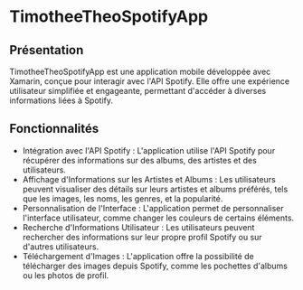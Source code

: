 # TimotheeTheoSpotifyApp

## Présentation
TimotheeTheoSpotifyApp est une application mobile développée avec Xamarin, conçue pour interagir avec l'API Spotify. Elle offre une expérience utilisateur simplifiée et engageante, permettant d'accéder à diverses informations liées à Spotify.

## Fonctionnalités
* Intégration avec l'API Spotify : L'application utilise l'API Spotify pour récupérer des informations sur des albums, des artistes et des utilisateurs.
* Affichage d'Informations sur les Artistes et Albums : Les utilisateurs peuvent visualiser des détails sur leurs artistes et albums préférés, tels que les images, les noms, les genres, et la popularité.
* Personnalisation de l'Interface : L'application permet de personnaliser l'interface utilisateur, comme changer les couleurs de certains éléments.
* Recherche d'Informations Utilisateur : Les utilisateurs peuvent rechercher des informations sur leur propre profil Spotify ou sur d'autres utilisateurs.
* Téléchargement d'Images : L'application offre la possibilité de télécharger des images depuis Spotify, comme les pochettes d'albums ou les photos de profil.
